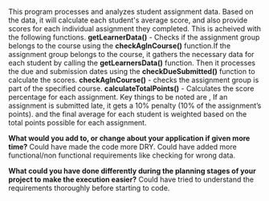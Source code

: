 This program processes and analyzes student assignment data. 
Based on the data, it will calculate each student's average score, and also provide scores for each individual assignment they completed.
This is acheived with the following functions. 
**getLearnerData()** - Checks if the assignment group belongs to the course using the **checkAgInCourse()** function.If the assignment group belongs to the course, it gathers the necessary data for each student by calling the **getLearnersData()** function. 
Then it processes the due and submission dates using the **checkDueSubmitted()** function to calculate the scores.
**checkAgInCourse()** -  checks the assignment group is part of the specified course.
**calculateTotalPoints()** -  Calculates the score percentage for each assignment.
Key things to be noted are , If an assignment is submitted late, it gets a 10% penalty (10% of the assignment’s points).
and the final average for each student is weighted based on the total points possible for each assignment.

**What would you add to, or change about your application if given more time?**
  Could have made the code more DRY. Could have added more functional/non functional requirements like checking for wrong data.

**What could you have done differently during the planning stages of your project to make the execution easier?**
  Could have tried to understand the requirements thoroughly before starting to code.
